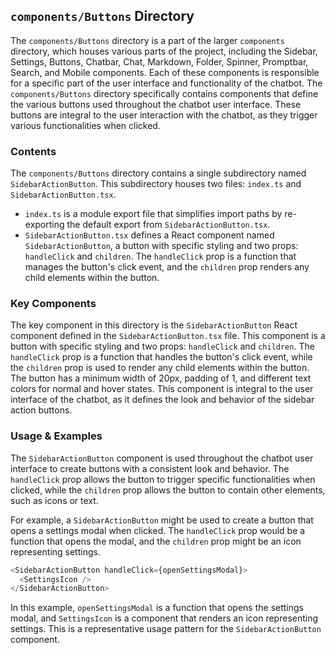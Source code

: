 
## `components/Buttons` Directory

The `components/Buttons` directory is a part of the larger `components` directory, which houses various parts of the project, including the Sidebar, Settings, Buttons, Chatbar, Chat, Markdown, Folder, Spinner, Promptbar, Search, and Mobile components. Each of these components is responsible for a specific part of the user interface and functionality of the chatbot. The `components/Buttons` directory specifically contains components that define the various buttons used throughout the chatbot user interface. These buttons are integral to the user interaction with the chatbot, as they trigger various functionalities when clicked.

### Contents

The `components/Buttons` directory contains a single subdirectory named `SidebarActionButton`. This subdirectory houses two files: `index.ts` and `SidebarActionButton.tsx`. 

- `index.ts` is a module export file that simplifies import paths by re-exporting the default export from `SidebarActionButton.tsx`. 
- `SidebarActionButton.tsx` defines a React component named `SidebarActionButton`, a button with specific styling and two props: `handleClick` and `children`. The `handleClick` prop is a function that manages the button's click event, and the `children` prop renders any child elements within the button. 

### Key Components

The key component in this directory is the `SidebarActionButton` React component defined in the `SidebarActionButton.tsx` file. This component is a button with specific styling and two props: `handleClick` and `children`. The `handleClick` prop is a function that handles the button's click event, while the `children` prop is used to render any child elements within the button. The button has a minimum width of 20px, padding of 1, and different text colors for normal and hover states. This component is integral to the user interface of the chatbot, as it defines the look and behavior of the sidebar action buttons.

### Usage & Examples

The `SidebarActionButton` component is used throughout the chatbot user interface to create buttons with a consistent look and behavior. The `handleClick` prop allows the button to trigger specific functionalities when clicked, while the `children` prop allows the button to contain other elements, such as icons or text.

For example, a `SidebarActionButton` might be used to create a button that opens a settings modal when clicked. The `handleClick` prop would be a function that opens the modal, and the `children` prop might be an icon representing settings.

```typescript
<SidebarActionButton handleClick={openSettingsModal}>
  <SettingsIcon />
</SidebarActionButton>
```

In this example, `openSettingsModal` is a function that opens the settings modal, and `SettingsIcon` is a component that renders an icon representing settings. This is a representative usage pattern for the `SidebarActionButton` component.
